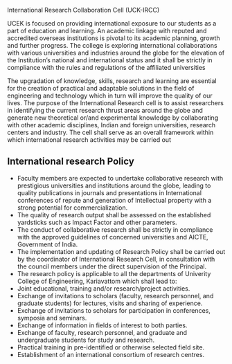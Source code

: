 International Research Collaboration Cell (UCK-IRCC)

UCEK is focused on providing international exposure to our students as a part of education and learning. An academic linkage with reputed and accredited overseas institutions is pivotal to its academic planning, growth and further progress. The college is exploring international collaborations with various universities and industries around the globe for the elevation of the Institution’s national and international status and it shall be strictly in compliance with the rules and regulations of the affiliated universities

The upgradation of knowledge, skills, research and learning are essential for the creation of practical and adaptable solutions in the field of engineering and technology which in turn will improve the quality of our lives. The purpose of the International Research cell is to assist researchers in identifying the current research thrust areas around the globe and generate new theoretical or/and experimental knowledge by collaborating with other academic disciplines, Indian and foreign universities, research centers and industry. The cell shall serve as an overall framework within which international research activities may be carried out

## International research Policy

* Faculty members are expected to undertake collaborative research with prestigious universities and institutions around the globe, leading to quality publications in journals and presentations in International conferences of repute and generation of Intellectual property with a strong potential for commercialization.
* The quality of research output shall be assessed on the established yardsticks such as Impact Factor and other parameters.
* The conduct of collaborative research shall be strictly in compliance with the approved guidelines of concerned universities and AICTE, Government of India.
* The implementation and updating of Research Policy shall be carried out by the coordinator of International Research Cell, in consultation with the council members under the direct supervision of the Principal.
* The research policy is applicable to all the departments of Univerity College of Engineering, Kariavattom which shall lead to:
* Joint educational, training and/or research/project activities.
* Exchange of invitations to scholars (faculty, research personnel, and graduate students) for lectures, visits and sharing of experience.
* Exchange of invitations to scholars for participation in conferences, symposia and seminars.
* Exchange of information in fields of interest to both parties.
* Exchange of faculty, research personnel, and graduate and undergraduate students for study and research.
* Practical training in pre-identified or otherwise selected field site.
* Establishment of an international consortium of research centres.
